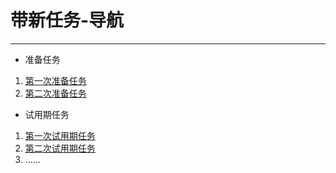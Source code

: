 # 带新任务-导航
---
- 准备任务
1. [第一次准备任务](Ready-1.md)
1. [第二次准备任务](Ready-2.md)
- 试用期任务
1. [第一次试用期任务](Task-1.md) 
2. [第二次试用期任务](Task-2.md)
3. ......